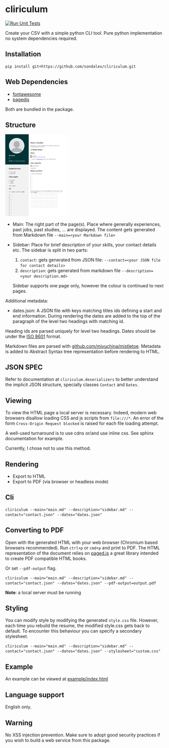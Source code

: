 # cliriculum

[![Run Unit Tests](https://github.com/sondalex/cliriculum/actions/workflows/run-test.yaml/badge.svg)](https://github.com/sondalex/cliriculum/actions/workflows/run-test.yaml)

Create your CSV with a simple python CLI tool.
Pure python implementation no system dependencies required.

## Installation

```console
pip install git+https://github.com/sondalex/cliriculum.git
```

## Web Dependencies

* [fontawesome](https://fontawesome.com/)
* [pagedjs](https://pagedjs.org/)

Both are bundled in the package.

## Structure

<img src="https://raw.githubusercontent.com/sondalex/cliriculum/master/example/output.png" width=200/>

* Main: The right part of the page(s). Place where generally experiences, past jobs, past studies, ... are displayed.
  The content gets generated from Markdown file `--main=<your Markdown file>` 
* Sidebar: Place for brief description of your skills, your contact details etc.
  The sidebar is split in two parts:
  1) `contact`: gets generated from JSON file: `--contact=<your JSON file for contact details>`
  2) `description`: gets generated from markdown file `--description=<your description.md>`

  Sidebar supports one page only, however the colour is continued to next pages. 

Additional metadata:

* dates.json: A JSON file with keys matching titles ids defining a start and end information. During rendering the dates are added to the top of the paragraph of the level two headings with matching id.

Heading ids are parsed uniquely for level two headings. Dates should be under the
[ISO 8601](https://en.wikipedia.org/wiki/ISO_8601) format.

Markdown files are parsed with [github.com/miyuchina/mistletoe](https://github.com/miyuchina/mistletoe).
Metadata is added to Abstract Syntax tree representation before rendering to HTML.

## JSON SPEC

Refer to documentation at `cliriculum.deserializers` to better understand
the implicit JSON structure, specially classes `Contact` and `Dates`.

## Viewing

To view the HTML page a local server is necessary.
Indeed, modern web browsers disallow
loading CSS and js scripts from `file:///*`. 
An error of the form `Cross-Origin Request blocked` is raised
for each file loading attempt.

A well-used turnaround is to use cdns or/and use
inline css. See sphinx documentation for example.

Currently, I chose not to use this method.


## Rendering

* Export to HTML
* Export to PDF (via browser or headless mode)

## Cli

```
cliriculum --main="main.md" --description="sidebar.md" --contact="contact.json" --dates="dates.json"
```


## Converting to PDF

Open with the generated HTML with your web browser 
(Chromium based browsers recommended).
Run `ctrl+p` or `cmd+p` and print to PDF.
The HTML representation of the document relies
on [paged.js](https://pagedjs.org/) a great library
intended to create PDF compatible HTML books.  

Or set `--pdf-output` flag.

```console
cliriculum --main="main.md" --description="sidebar.md" --contact="contact.json" --dates="dates.json" --pdf-output=output.pdf
```

**Note**: a local server must be running


## Styling

You can modify style by modifying the generated `style.css` file. However, each time
you rebuild the resume, the modified style.css gets back to default.
To encounter this behaviour you can specify a secondary stylesheet.

```console
cliriculum --main="main.md" --description="sidebar.md" --contact="contact.json" --dates="dates.json" --stylesheet="custom.css"
```

## Example

An example can be viewed at [example/index.html](https://sondalex.github.io/cliriculum/_static/example/index.html)

## Language support

English only.

## Warning

No XSS injection prevention.
Make sure to adopt good security practices if you wish to build a web service from
this package.
